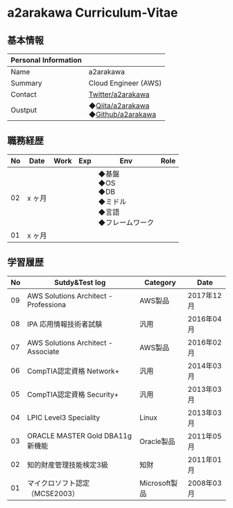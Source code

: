 # a2arakawa Curriculum-Vitae
## 基本情報

|Personal Information||
----|---- 
|Name|a2arakawa|
|Summary|Cloud Engineer (AWS)|
|Contact|[Twitter/a2arakawa](https://twitter.com/a2arakawa)|
|Oustput|◆[Qiita/a2arakawa](https://qiita.com/a2arakawa) <BR> ◆[Github/a2arakawa](https://github.com/a2arakawa)|


## 職務経歴

|No|Date|Work|Exp|Env|Role|
----|----|----|----|----|---- 
|02|x ヶ月|||◆基盤<br>◆OS<BR>◆DB<BR>◆ミドル<BR>◆言語<BR>◆フレームワーク||
|01|x ヶ月|||||

## 学習履歴

|No|Sutdy&Test log|Category|Date|
----|----|----|---- 
|09|AWS Solutions Architect - Professiona|AWS製品|2017年12月|
|08|IPA 応用情報技術者試験|汎用|2016年04月|
|07|AWS Solutions Architect - Associate|AWS製品|2016年02月|
|06|CompTIA認定資格 Network+|汎用|2014年03月|
|05|CompTIA認定資格 Security+|汎用|2013年03月|
|04|LPIC Level3 Speciality|Linux|2013年03月|
|03|ORACLE MASTER Gold DBA11g新機能|Oracle製品|2011年05月|
|02|知的財産管理技能検定3級|知財|2011年01月|
|01|マイクロソフト認定（MCSE2003）|Microsoft製品|2008年03月|
